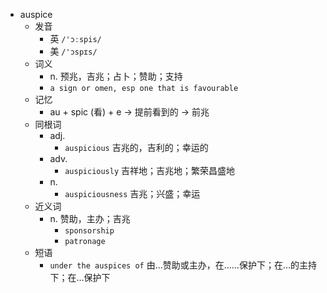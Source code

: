 - auspice
  - 发音
    - 英 `/'ɔːspis/`
    - 美 `/'ɔspɪs/`
  - 词义
    - n. 预兆，吉兆；占卜；赞助；支持
    - `a sign or omen, esp one that is favourable `
  - 记忆
    - au + spic (看) + e → 提前看到的 → 前兆
  - 同根词
    - adj.
      - `auspicious` 吉兆的，吉利的；幸运的
    - adv.
      - `auspiciously` 吉祥地；吉兆地；繁荣昌盛地
    - n.
      - `auspiciousness` 吉兆；兴盛；幸运
  - 近义词
    - n. 赞助，主办；吉兆
      - `sponsorship`
      - `patronage`
  - 短语
    - `under the auspices of` 由…赞助或主办，在……保护下；在…的主持下；在…保护下 
